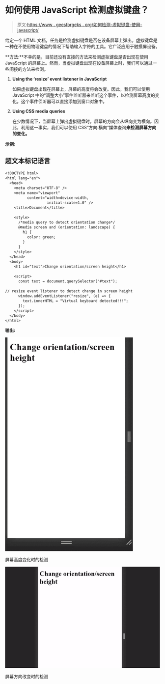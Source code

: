 # 如何使用 JavaScript 检测虚拟键盘？

> 原文:[https://www . geesforgeks . org/如何检测-虚拟键盘-使用-javascript/](https://www.geeksforgeeks.org/how-to-detect-virtual-keyboard-using-javascript/)

给定一个 HTML 文档，任务是检测虚拟键盘是否在设备屏幕上弹出。虚拟键盘是一种在不使用物理键盘的情况下帮助输入字符的工具。它广泛应用于触摸屏设备。

**方法:**不幸的是，目前还没有直接的方法来检测虚拟键盘是否出现在使用 JavaScript 的屏幕上。然而，当虚拟键盘出现在设备屏幕上时，我们可以通过一些间接的方法来检测。

1.  **Using the ‘resize’ event listener in JavaScript**

    如果虚拟键盘出现在屏幕上，屏幕的高度将会改变。因此，我们可以使用 JavaScript 中的“调整大小”事件监听器来监听这个事件，以检测屏幕高度的变化。这个事件侦听器可以直接添加到窗口对象中。

2.  **Using CSS media queries**

    在少数情况下，当屏幕上弹出虚拟键盘时，屏幕的方向会从纵向变为横向。因此，利用这一事实，我们可以使用 CSS“方向:横向”媒体查询**来检测屏幕方向的变化。**

**示例:**

## 超文本标记语言

```
<!DOCTYPE html>
<html lang="en">
  <head>
    <meta charset="UTF-8" />
    <meta name="viewport" 
          content="width=device-width,
                   initial-scale=1.0" />
    <title>Document</title>

    <style>
      /*media query to detect orientation change*/
      @media screen and (orientation: landscape) {
        h1 {
          color: green;
        }
      }
    </style>
  </head>
  <body>
    <h1 id="text">Change orientation/screen height</h1>

    <script>
      const text = document.querySelector("#text");

// resize event listener to detect change in screen height
      window.addEventListener("resize", (e) => {
        text.innerHTML = "Virtual keyboard detected!!!";
      });
    </script>
  </body>
</html>
```

**输出:**

![](img/23ddd8669fd4288bcf8eb4b39e53983b.png)

屏幕高度变化时的检测

![](img/2b5fc47f3efd9e7b1c108a9ce0e5a84e.png)

屏幕方向改变时的检测